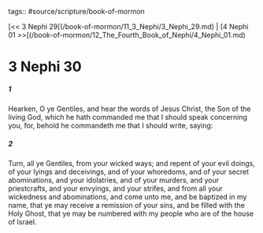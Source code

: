 tags:: #source/scripture/book-of-mormon

[<< 3 Nephi 29[(/book-of-mormon/11_3_Nephi/3_Nephi_29.md) | [4 Nephi 01 >>[(/book-of-mormon/12_The_Fourth_Book_of_Nephi/4_Nephi_01.md)

# 3 Nephi 30

##### 1

Hearken, O ye Gentiles, and hear the words of Jesus Christ, the Son of the living God, which he hath commanded me that I should speak concerning you, for, behold he commandeth me that I should write, saying:

##### 2

Turn, all ye Gentiles, from your wicked ways; and repent of your evil doings, of your lyings and deceivings, and of your whoredoms, and of your secret abominations, and your idolatries, and of your murders, and your priestcrafts, and your envyings, and your strifes, and from all your wickedness and abominations, and come unto me, and be baptized in my name, that ye may receive a remission of your sins, and be filled with the Holy Ghost, that ye may be numbered with my people who are of the house of Israel.
